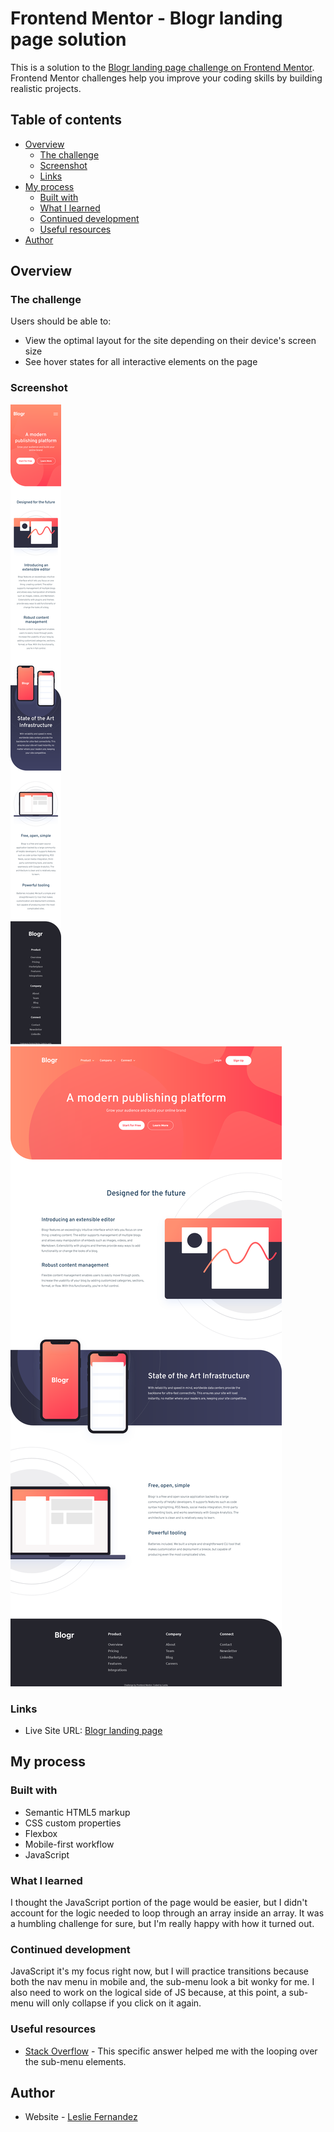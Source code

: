 # Frontend Mentor - Blogr landing page solution

This is a solution to the [Blogr landing page challenge on Frontend Mentor](https://www.frontendmentor.io/challenges/blogr-landing-page-EX2RLAApP). Frontend Mentor challenges help you improve your coding skills by building realistic projects. 

## Table of contents

- [Overview](#overview)
  - [The challenge](#the-challenge)
  - [Screenshot](#screenshot)
  - [Links](#links)
- [My process](#my-process)
  - [Built with](#built-with)
  - [What I learned](#what-i-learned)
  - [Continued development](#continued-development)
  - [Useful resources](#useful-resources)
- [Author](#author)

## Overview

### The challenge

Users should be able to:

- View the optimal layout for the site depending on their device's screen size
- See hover states for all interactive elements on the page

### Screenshot

![](./assets/design/mobile-solution.png)
![](./assets/design/desktop-solution.png)

### Links

- Live Site URL: [Blogr landing page](https://leslief10.github.io/blogr-landing-page/)

## My process

### Built with

- Semantic HTML5 markup
- CSS custom properties
- Flexbox
- Mobile-first workflow
- JavaScript

### What I learned

I thought the JavaScript portion of the page would be easier, but I didn't account for the logic needed to loop through an array inside an array. It was a humbling challenge for sure, but I'm really happy with how it turned out.

### Continued development

JavaScript it's my focus right now, but I will practice transitions because both the nav menu in mobile and, the sub-menu look a bit wonky for me. I also need to work on the logical side of JS because, at this point, a sub-menu will only collapse if you click on it again.

### Useful resources

- [Stack Overflow](https://stackoverflow.com/questions/50278199/foreach-event-dropdown-menu-javascript) - This specific answer helped me with the looping over the sub-menu elements.

## Author

- Website - [Leslie Fernandez](https://github.com/leslief10)
